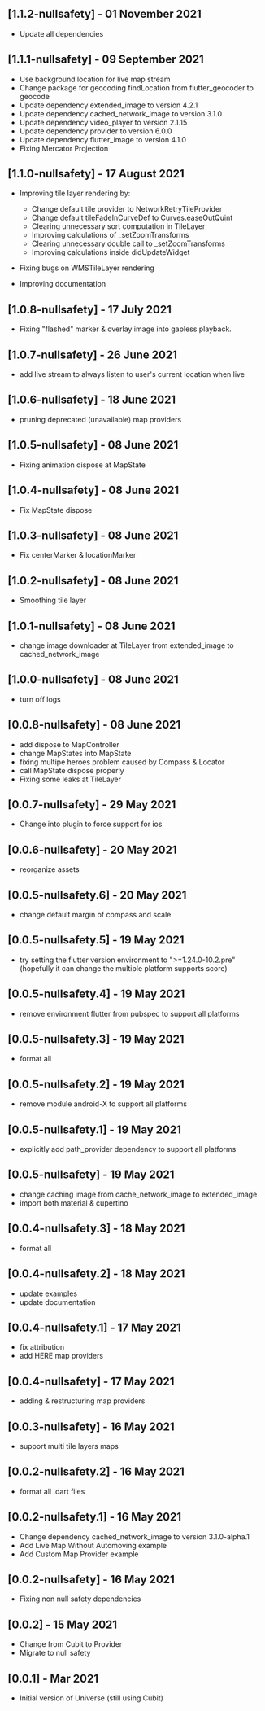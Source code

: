 ## [1.1.2-nullsafety] - 01 November 2021 

* Update all dependencies

## [1.1.1-nullsafety] - 09 September 2021

* Use background location for live map stream
* Change package for geocoding findLocation from flutter_geocoder to geocode
* Update dependency extended_image to version 4.2.1
* Update dependency cached_network_image to version 3.1.0
* Update dependency video_player to version 2.1.15
* Update dependency provider to version 6.0.0
* Update dependency flutter_image to version 4.1.0
* Fixing Mercator Projection

## [1.1.0-nullsafety] - 17 August 2021

* Improving tile layer rendering by:
  - Change default tile provider to NetworkRetryTileProvider
  - Change default tileFadeInCurveDef to Curves.easeOutQuint
  - Clearing unnecessary sort computation in TileLayer
  - Improving calculations of _setZoomTransforms
  - Clearing unnecessary double call to _setZoomTransforms
  - Improving calculations inside didUpdateWidget

* Fixing bugs on WMSTileLayer rendering
* Improving documentation

## [1.0.8-nullsafety] - 17 July 2021

* Fixing "flashed" marker & overlay image into gapless playback.

## [1.0.7-nullsafety] - 26 June 2021

* add live stream to always listen to user's current location when live

## [1.0.6-nullsafety] - 18 June 2021

* pruning deprecated (unavailable) map providers

## [1.0.5-nullsafety] - 08 June 2021

* Fixing animation dispose at MapState

## [1.0.4-nullsafety] - 08 June 2021

* Fix MapState dispose

## [1.0.3-nullsafety] - 08 June 2021

* Fix centerMarker & locationMarker

## [1.0.2-nullsafety] - 08 June 2021

* Smoothing tile layer

## [1.0.1-nullsafety] - 08 June 2021

* change image downloader at TileLayer from extended_image to cached_network_image

## [1.0.0-nullsafety] - 08 June 2021

* turn off logs

## [0.0.8-nullsafety] - 08 June 2021

* add dispose to MapController
* change MapStates into MapState
* fixing multipe heroes problem caused by Compass & Locator
* call MapState dispose properly
* Fixing some leaks at TileLayer

## [0.0.7-nullsafety] - 29 May 2021

* Change into plugin to force support for ios

## [0.0.6-nullsafety] - 20 May 2021

* reorganize assets

## [0.0.5-nullsafety.6] - 20 May 2021

* change default margin of compass and scale

## [0.0.5-nullsafety.5] - 19 May 2021

* try setting the flutter version environment to ">=1.24.0-10.2.pre" (hopefully it can change the multiple platform supports score)

## [0.0.5-nullsafety.4] - 19 May 2021

* remove environment flutter from pubspec to support all platforms

## [0.0.5-nullsafety.3] - 19 May 2021

* format all

## [0.0.5-nullsafety.2] - 19 May 2021

* remove module android-X to support all platforms

## [0.0.5-nullsafety.1] - 19 May 2021

* explicitly add path_provider dependency to support all platforms

## [0.0.5-nullsafety] - 19 May 2021

* change caching image from cache_network_image to extended_image
* import both material & cupertino

## [0.0.4-nullsafety.3] - 18 May 2021

* format all

## [0.0.4-nullsafety.2] - 18 May 2021

* update examples
* update documentation

## [0.0.4-nullsafety.1] - 17 May 2021

* fix attribution
* add HERE map providers

## [0.0.4-nullsafety] - 17 May 2021

* adding & restructuring map providers

## [0.0.3-nullsafety] - 16 May 2021

* support multi tile layers maps

## [0.0.2-nullsafety.2] - 16 May 2021

* format all .dart files

## [0.0.2-nullsafety.1] - 16 May 2021

* Change dependency cached_network_image to version 3.1.0-alpha.1
* Add Live Map Without Automoving example
* Add Custom Map Provider example

## [0.0.2-nullsafety] - 16 May 2021

* Fixing non null safety dependencies

## [0.0.2] - 15 May 2021

* Change from Cubit to Provider
* Migrate to null safety

## [0.0.1] - Mar 2021

* Initial version of Universe (still using Cubit)
